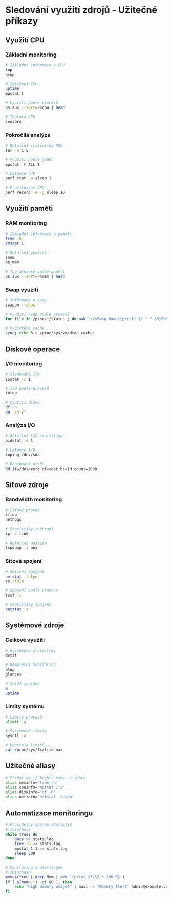 # Sledování využití zdrojů - Užitečné příkazy

## Využití CPU
### Základní monitoring
```bash
# Základní informace o CPU
top
htop

# Zatížení CPU
uptime
mpstat 1

# Využití podle procesů
ps aux --sort=-%cpu | head

# Teplota CPU
sensors
```

### Pokročilá analýza
```bash
# Detailní statistiky CPU
sar -u 1 5

# Využití podle jader
mpstat -P ALL 1

# Latence CPU
perf stat -a sleep 1

# Profilování CPU
perf record -a -g sleep 10
```

## Využití paměti
### RAM monitoring
```bash
# Základní informace o paměti
free -h
vmstat 1

# Detailní využití
smem
ps_mem

# Top procesy podle paměti
ps aux --sort=-%mem | head
```

### Swap využití
```bash
# Informace o swap
swapon --show

# Využití swap podle procesů
for file in /proc/*/status ; do awk '/VmSwap|Name/{printf $2 " " $3}END{ print ""}' $file; done | sort -k 2 -n -r | head

# Vyčištění cache
sync; echo 3 > /proc/sys/vm/drop_caches
```

## Diskové operace
### I/O monitoring
```bash
# Sledování I/O
iostat -x 1

# I/O podle procesů
iotop

# Využití disku
df -h
du -sh /*
```

### Analýza I/O
```bash
# Detailní I/O statistiky
pidstat -d 1

# Latence I/O
ioping /dev/sda

# Benchmark disku
dd if=/dev/zero of=test bs=1M count=1000
```

## Síťové zdroje
### Bandwidth monitoring
```bash
# Síťový provoz
iftop
nethogs

# Statistiky rozhraní
ip -s link

# Detailní analýza
tcpdump -i any
```

### Síťová spojení
```bash
# Aktivní spojení
netstat -tulpn
ss -tuln

# Spojení podle procesu
lsof -i

# Statistiky spojení
netstat -s
```

## Systémové zdroje
### Celkové využití
```bash
# Systémové statistiky
dstat

# Komplexní monitoring
atop
glances

# Zátěž systému
w
uptime
```

### Limity systému
```bash
# Limity procesů
ulimit -a

# Systémové limity
sysctl -a

# Kontrola limitů
cat /proc/sys/fs/file-max
```

## Užitečné aliasy
```bash
# Přidat do ~/.bashrc nebo ~/.zshrc
alias meminfo='free -h'
alias cpuinfo='mpstat 1 5'
alias diskinfo='df -h'
alias netinfo='netstat -tulpn'
```

## Automatizace monitoringu
```bash
# Pravidelný záznam statistik
#!/bin/bash
while true; do
    date >> stats.log
    free -h >> stats.log
    mpstat 1 1 >> stats.log
    sleep 300
done

# Monitoring s alertingem
#!/bin/bash
mem=$(free | grep Mem | awk '{print $3/$2 * 100.0}')
if [ ${mem%.*} -gt 90 ]; then
    echo "High memory usage!" | mail -s "Memory Alert" admin@example.com
fi
``` 